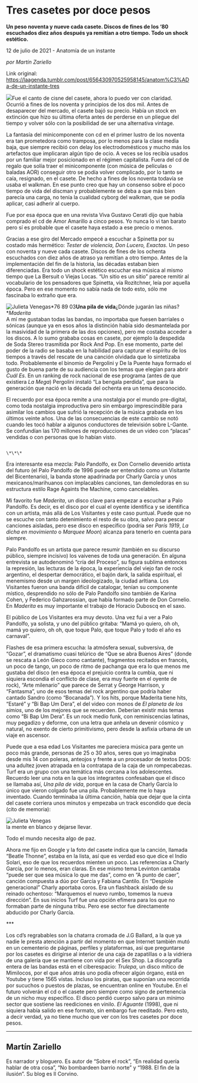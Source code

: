 # Tres casetes por doce pesos

**Un peso noventa y nueve cada casete. Discos de fines de los ‘80 escuchados diez años después ya remitían a otro tiempo. Todo un shock estético.**

12 de julio de 2021 - Anatomía de un instante

_por Martín Zariello_

Link original: https://laagenda.tumblr.com/post/656430970525958145/anatom%C3%ADa-de-un-instante-tres

![](https://64.media.tumblr.com/43f6163e4c9c7cf9f5202711e6466048/bdca2031a6090f57-38/s500x750/d58d415c5a8e6c7f68d69609e6b6328e16aa7f84.png)Fue el canto de cisne del casete, ahora lo puedo ver con claridad. Ocurrió a fines de los noventa y principios de los dos mil. Antes de desaparecer del mercado, el casete bajó su precio. Había un stock en extinción que hizo su última oferta antes de perderse en un pliegue del tiempo y volver sólo con la posibilidad de ser una alternativa vintage. 

La fantasía del minicomponente con cd en el primer lustro de los noventa era tan prometedora como tramposa, por lo menos para la clase media baja, que siempre recibió con delay los electrodomésticos y mucho más los artefactos que implicaran algún tipo de ocio. A veces se los recibía usados por un familiar mejor posicionado en el régimen capitalista. Fuera del cd de regalo que solía traer el minicomponente (con música de películas o baladas AOR) conseguir otro se podía volver complicado, por lo tanto se caía, resignado, en el casete. De hecho a fines de los noventa todavía se usaba el walkman. En ese punto creo que hay un consenso sobre el poco tiempo de vida del discman y probablemente se deba a que más bien parecía una carga, no tenía la cualidad cyborg del walkman, que se podía aplicar, casi adherir al cuerpo.  

Fue por esa época que en una revista Viva Gustavo Cerati dijo que había comprado el cd de Amor Amarillo a cinco pesos. Yo nunca lo vi tan barato pero sí es probable que el casete haya estado a ese precio o menos. 

Gracias a ese giro del Mercado empecé a escuchar a Spinetta por su costado más hermético: *Tester de violencia, Don Lucero, Exactas*. Un peso con noventa y nueve cada casete. Discos de fines de los ochenta escuchados con diez años de atraso ya remitían a otro tiempo. Antes de la implementación del fin de la historia, las décadas estaban bien diferenciadas. Era todo un shock estético escuchar esa música al mismo tiempo que La Bersuit o Viejas Locas. “Un sitio es un sitio” parece remitir al vocabulario de los pensadores que Spinetta, vía Rozitchner, leía por aquella época. Pero en ese momento no sabía nada de todo esto, sólo me fascinaba lo extraño que era. 

![Julieta Venegas](https://64.media.tumblr.com/4bb2fe1c3fe8153822d74ea13bf1ea4c/bdca2031a6090f57-c8/s250x400/ace7220f8ada1d79c6cbb9b3ed8b53004b9ef003.jpg)*76 89 03**Una pila de vida**¿Dónde jugarán las niñas?**Maderita*  
A mí me gustaban todas las bandas, no importaba que fuesen barriales o sónicas (aunque ya en esos años la distinción había sido desmantelada por la masividad de la primera de las dos opciones), pero me costaba acceder a los discos. A lo sumo grababa cosas en casete, por ejemplo la despedida de Soda Stereo trasmitida por Rock And Pop. En ese momento, parte del poder de la radio se basaba en la habilidad para capturar el espíritu de los tiempos a través del rescate de una canción olvidada que lo sintetizaba todo. Probablemente el binomio de Pergolini y De la Puente haya formado el gusto de buena parte de su audiencia con los temas que elegían para abrir *Cuál Es*. En un ranking de rock nacional de ese programa (antes de que existiera *La Mega*) Pergolini instaló “La bengala perdida”, que para la generación que nació en la década del ochenta era un tema desconocido.    

El recuerdo por esa época remite a una nostalgia por el mundo pre-digital, como toda nostalgia improductiva pero sin embargo imprescindible para asimilar los cambios que sufrió la recepción de la música grabada en los últimos veinte años. Una de las consecuencias de este cambio se notó cuando les tocó hablar a algunos conductores de televisión sobre L-Gante. Se confundían las 170 millones de reproducciones de un video con “placas” vendidas o con personas que lo habían visto.  

                                                                              \*\*\*

Era interesante esa mezcla: Palo Pandolfo, ex Don Cornelio devenido artista del futuro (el Palo Pandolfo de 1996 puede ser entendido como un Visitante del Bicentenario), la banda stone apadrinada por Charly García y unos mexicanos/marihuanos con implacables canciones, tan demoledoras en su estructura estilo Rage Againts the Machine, como cancelables.     

Mi favorito fue *Maderita*, un disco clave para empezar a escuchar a Palo Pandolfo. Es decir, es el disco por el cual el oyente identifica y se identifica con un artista, más allá de Los Visitantes y este caso puntual. Puede que no se escuche con tanto detenimiento el resto de su obra, salvo para pescar canciones aisladas, pero ese disco en específico (podría ser *París 1919*, *La dicha en movimiento* o *Marquee Moon*) alcanza para tenerlo en cuenta para siempre. 

Palo Pandolfo es un artista que parece resumir (también en su discurso público, siempre incisivo) los vaivenes de toda una generación. En alguna entrevista se autodenominó “cría del Proceso”, su figura sublima entonces la represión, las lecturas de la época, la experiencia del viejo fan de rock argentino, el despertar democrático, el bajón dark, la salida espiritual, el menemismo desde un margen ideologizado, la ciudad arltiana. Los Visitantes fueron una banda difícil de catalogar, tenían su componente místico, desprendido no sólo de Palo Pandolfo sino también de Karina Cohen, y Federico Gahzarossian, que había formado parte de Don Cornelio. En *Maderita* es muy importante el trabajo de Horacio Duboscq en el saxo. 

El público de Los Visitantes era muy devoto. Una vez fui a ver a Palo Pandolfo, ya solista, y uno del público gritaba: “Mamá yo quiero, oh oh, mamá yo quiero, oh oh, que toque Palo, que toque Palo y todo el año es carnaval”. 

Flashes de esa primera escucha: la atmósfera sexual, subversiva, de “Gozar”, el dramatismo cuasi telúrico de “Que se abra Buenos Aires” (donde se rescata a León Gieco como cantante), fragmentos recitados en francés, un poco de tango, un poco de ritmo de pachanga que era lo que menos me gustaba del disco (en esa época el prejuicio contra la cumbia, que ni siquiera escondía el conflicto de clase, era muy fuerte en el oyente de rock), “Arte milenario” que parece de Serrat y George Harrison, y “Fantasma”, uno de esos temas del rock argentino que podría haber cantado Sandro (como “Bocanada”). Y los hits, porque Maderita tiene hits, “Estaré” y “Bi Bap Um Dera”, el del video con monos de *El planeta de los simios*, uno de los mejores que se recuerden. Deberían existir más temas como “Bi Bap Um Dera”. Es un rock medio funk, con reminiscencias latinas, muy pegadizo y deforme, con una letra que anhela un devenir cósmico y natural, no exento de cierto primitivismo, pero desde la asfixia urbana de un viaje en ascensor. 


Puede que a esa edad Los Visitantes me pareciera música para gente un poco más grande, personas de 25 o 30 años, seres que yo imaginaba desde mis 14 con poleras, anteojos y frente a un procesador de textos DOS: una adultez joven atrapada en la contratapa de la caja de un rompecabezas. Turf era un grupo con una temática más cercana a los adolescentes. Recuerdo leer una nota en la que los integrantes confesaban que el disco se llamaba así, *Una pila de vida*, porque en la casa de Charly García lo único que vieron colgado fue una pila. Probablemente me lo haya inventado. Cuando terminaba la última canción, había que dejar que la cinta del casete corriera unos minutos y empezaba un track escondido que decía (cito de memoria): 

![Julieta Venegas](https://64.media.tumblr.com/b504caa4cbc5dc562be06f141350a369/bdca2031a6090f57-b0/s250x400/b79536ff1d734a18e2aeb659e0512be224d161bb.jpg)  
la mente en blanco y dejarse llevar.


Todo el mundo necesita algo de paz.

Ahora me fijo en Google y la foto del casete indica que la canción, llamada “Beatle Thonne”, estaba en la lista, así que es verdad eso que dice el Indio Solari, eso de que los recuerdos mienten un poco. Las referencias a Charly García, por lo menos, eran claras. En ese mismo tema Levinton cantaba “puede ser que sea música lo que me das”, como en “A punto de caer”, canción compuesta a dúo por García y Fabiana Cantilo. En “Despiole generacional” Charly aportaba coros. Era un flashback aislado de su reinado ochentoso: “Marquemos el nuevo rumbo, tomemos la nueva dirección”. En sus inicios Turf fue una opción efímera para los que no formaban parte de ninguna tribu. Pero ese sector fue directamente abducido por Charly García.  



                                                                              

\*\*\*

Los cd’s regrabables son la chatarra cromada de J.G Ballard, a la que ya nadie le presta atención a partir del momento en que Internet también mutó en un cementerio de páginas, perfiles y plataformas, así que preguntarse por los casetes es dirigirse al interior de una caja de zapatillas o a la vidriera de una galería que se mantiene con vida por el Sex Shop. La discografía entera de las bandas está en el ciberespacio: *Trulepa*, un disco mítico de Mimilocos, por el que años atrás uno podía ofrecer algún órgano, está en Youtube y tiene 1565 vistas. Incluso los piratas, que suponían una recorrida por sucuchos o puestos de plazas, se encuentran online en Youtube. En el futuro volverán el cd o el casete pero siempre como signo de pertenencia de un nicho muy específico. El disco perdió cuerpo salvo para un mínimo sector que sostiene las reediciones en vinilo. *El Aguante* (1998), que ni siquiera había salido en ese formato, sin embargo fue reeditado. Pero esto, a decir verdad, ya no tiene mucho que ver con los tres casetes por doce pesos.  



---

 Martín Zariello
----------------

 Es narrador y bloguero. Es autor de “Sobre el rock”, “En realidad quería hablar de otra cosa”, “No bombardeen barrio norte” y “1988. El fin de la ilusión”. Su blog es Il Corvino.

